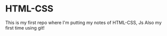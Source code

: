 # HTML-CSS

This is my first repo where I'm putting my notes of HTML-CSS, Js
Also my first time using git!